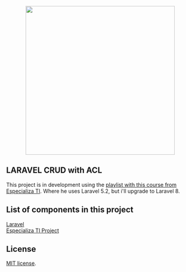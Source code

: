 <p align="center"><a href="https://laravel.com" target="_blank"><img src="https://raw.githubusercontent.com/laravel/art/master/logo-lockup/5%20SVG/2%20CMYK/1%20Full%20Color/laravel-logolockup-cmyk-red.svg" width="400"></a></p>


## LARAVEL CRUD with ACL

This project is in development using the <a href="https://www.youtube.com/playlist?list=PLVSNL1PHDWvTch1r8uTSluw9SkzSA9cDJ">playlist with this course from Especializa TI</a>. Where he uses Laravel 5.2, but i'll upgrade to Laravel 8.


## List of components in this project
<a href="https://laravel.com">Laravel</a> <br>
<a href="https://www.youtube.com/playlist?list=PLVSNL1PHDWvTch1r8uTSluw9SkzSA9cDJ">Especializa TI Project</a>

## License

[MIT license](https://opensource.org/licenses/MIT).
